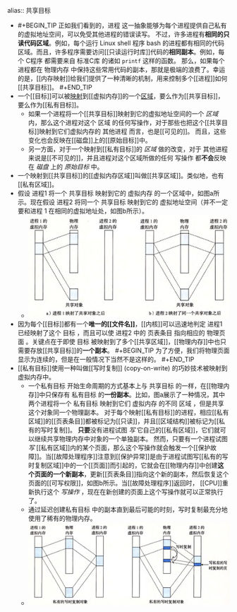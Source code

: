 alias:: 共享目标

- #+BEGIN_TIP
  正如我们看到的，进程 这一抽象能够为每个进程提供自己私有的虚拟地址空间，可以免受其他进程的错误读写。
  不过，许多进程有**相同的只读代码区域**。例如，每个运行 Linux shell 程序 bash 的进程都有相同的代码区域。而且，许多程序需要访问[[只读运行时库]]代码的**相同副本**。例如，每个 C程序 都需要来自 标准C库 的诸如 `printf` 这样的函数。
  那么，如果每个进程都在 物理内存 中保持这些常用代码的副本，那就是极端的浪费了。幸运的是，[[内存映射]]给我们提供了一种清晰的机制，用来控制多个[[进程]]如何[[共享目标]]。
  #+END_TIP
- 一个[[目标]]可以被[映射]([[内存映射]])到[[虚拟内存]]的一个[区域]([[虚拟内存区域]])，要么作为[[共享目标]]，要么作为[[私有目标]]。
	- 如果一个进程将一个[[共享目标]]映射到它的虚拟地址空间的一个 *区域* 内，那么这个进程对这个 区域 的任何写操作，对于那些也把这个[[共享目标]]映射到它们虚拟内存的 其他进程 而言，也是[[可见的]]。
	  而且，这些变化也会反映在[[磁盘]]上的[[原始目标]]中。
	- 另一方面，对于一个映射到[[私有目标]]的 *区域* 做的改变，对于 其他进程 来说是[[不可见的]]，并且进程对这个区域所做的任何 写操作 都**不会**反映在 *磁盘* 上的 *原始目标* 中。
- 一个映射到[[共享目标]]的[[虚拟内存区域]]叫做[[共享区域]]。类似地，也有[[私有区域]]。
- 假设 进程1 将一个 共享目标 映射到它的 虚拟内存 的一个区域中，如图a所示。现在假设 进程2 将同一个 共享目标 映射到它的 虚拟地址空间（并不一定要和进程 1 在相同的虚拟地址处，如图b所示）。
	- ![image.png](../assets/image_1702042928998_0.png)
- 因为每个[[目标]]都有一个**唯一的[[文件名]]**，[[内核]]可以迅速地判定 进程1 已经映射了这个 目标 ，而且可以使 进程2 中的 页表条目 指向相应的 物理页面 。关键点在于即使 目标 被映射到了多个[[共享区域]]，[[物理内存]]中也只需要存放[[共享目标]]的**一个副本**。
  #+BEGIN_TIP
  为了方便，我们将物理页面显示为连续的，但是在一般情况下当然不是这样的。
  #+END_TIP
- [[私有目标]]使用一种叫做[[写时复制]] (copy-on-write) 的巧妙技术被映射到虚拟内存中。
	- 一个私有目标 开始生命周期的方式基本上与 共享目标 的一样，在[[物理内存]]中只保存有 私有目标 的**一份副本**。比如，图a展示了一种情况，其中两个进程将一个 私有目标 映射到它们 虚拟内存 的不同 区域 ，但是共享这个对象同一个物理副本。
	  对于每个映射[[私有目标]]的进程，相应[[私有区域]]的[[页表条目]]都被标记为[[只读]]，并且[[区域结构]]被标记为[[私有的写时复制]]。
	  **只要**没有进程试图 *写* 它自己的[[私有区域]]，它们就可以继续共享物理内存中对象的一个单独副本。
	  然而，只要有一个进程试图 *写* [[私有区域]]内的某个页面，那么这个写操作就会触发一个[[保护故障]]。当[[故障处理程序]]注意到[[保护异常]]是由于进程试图写[[私有的写时复制区域]]中的一个[[页面]]而引起的，它就会在[[物理内存]]中创建**这个页面的一个新副本**，更新[[页表条目]]指向这个新的副本，然后恢复这个页面的[[可写权限]]，如图b所示。当[[故障处理程序]]返回时， [[CPU]]重新执行这个 *写操作* ，现在在新创建的页面上这个写操作就可以正常执行了。
	- 通过延迟创建私有目标 中的副本直到最后可能的时刻，写时复制最充分地使用了稀有的物理内存。
	- ![image.png](../assets/image_1702044801453_0.png)